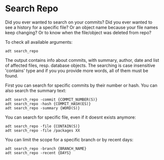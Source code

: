 # Search Repo

Did you ever wanted to search on your commits?
Did you ever wanted to see a history for a specific file?
Or an object name because your file names keep changing?
Or to know when the file/object was deleted from repo?

To check all available arguments:

```
adt search_repo
```

The output contains info about commits, with summary, author, date and list of affected files, resp. database objects.
The searching is case insensitive 'contains' type and if you you provide more words, all of them must be found.

First you can search for specific commits by their number or hash.
You can also search the summary text:

```
adt search_repo -commit {COMMIT_NUMBER(S)}
adt search_repo -hash {COMMIT_HASH(ES)}
adt search_repo -summary {WORD(S)}
```

You can search for specific file, even if it doesnt exists anymore:

```
adt search_repo -file {CONTAIN(S)}
adt search_repo -file /packages XX
```

You can limit the scope for a specific branch or by recent days:

```
adt search_repo -branch {BRANCH_NAME}
adt search_repo -recent {DAYS}
```
